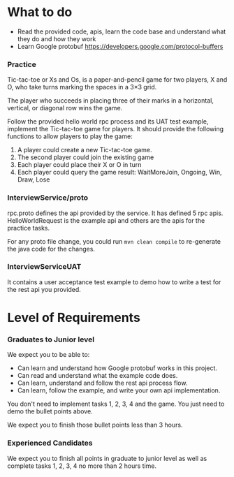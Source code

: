 # What to do

* Read the provided code, apis, learn the code base and understand what they do and how they work
* Learn Google protobuf https://developers.google.com/protocol-buffers

### Practice
Tic-tac-toe or Xs and Os, is a paper-and-pencil game for two players, X and O, who take turns marking the spaces in a 3×3 grid.

The player who succeeds in placing three of their marks in a horizontal, vertical, or diagonal row wins the game.

Follow the provided hello world rpc process and its UAT test example, implement the Tic-tac-toe game for players. It should provide the following functions to allow players to play the game:

1. A player could create a new Tic-tac-toe game.
2. The second player could join the existing game
3. Each player could place their X or O in turn
4. Each player could query the game result: WaitMoreJoin, Ongoing, Win, Draw, Lose


### InterviewService/proto
rpc.proto defines the api provided by the service. It has defined 5 rpc apis. HelloWorldRequest is the example api and others are the apis for the practice tasks.

For any proto file change, you could run `mvn clean compile` to re-generate the java code for the changes.
  
### InterviewServiceUAT
It contains a user acceptance test example to demo how to write a test for the rest api you provided.

# Level of Requirements

### Graduates to Junior level
We expect you to be able to:
* Can learn and understand how Google protobuf works in this project.
* Can read and understand what the example code does.
* Can learn, understand and follow the rest api process flow.
* Can learn, follow the example, and write your own api implementation.

You don't need to implement tasks 1, 2, 3, 4 and the game. You just need to demo the bullet points above.

We expect you to finish those bullet points less than 3 hours.

### Experienced Candidates
We expect you to finish all points in graduate to junior level as well as complete tasks 1, 2, 3, 4 no more than 2 hours time.
